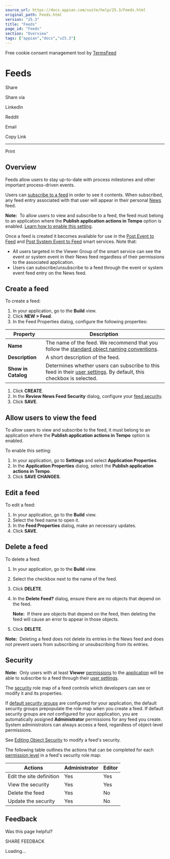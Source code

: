 ```yaml
---
source_url: https://docs.appian.com/suite/help/25.3/Feeds.html
original_path: Feeds.html
version: "25.3"
title: "Feeds"
page_id: "Feeds"
section: "Overview"
tags: ["appian","docs","v25.3"]
---
```



Free cookie consent management tool by [TermsFeed](https://www.termsfeed.com/)

# Feeds

Share

Share via

LinkedIn

Reddit

Email

Copy Link

* * *

Print

## Overview

Feeds allow users to stay up-to-date with process milestones and other important process-driven events.

Users can [subscribe to a feed](Settings_Page.html#news-subscriptions) in order to see it contents. When subscribed, any feed entry associated with that user will appear in their personal [News](News.html) feed.

**Note:**  To allow users to view and subscribe to a feed, the feed must belong to an application where the **Publish application actions in Tempo** option is enabled. [Learn how to enable this setting](#allow-users-to-view-the-feed).

Once a feed is created it becomes available for use in the [Post Event to Feed](Post_Event_to_Feed_Smart_Service.html) and [Post System Event to Feed](Post_System_Event_to_Feed_Smart_Service.html) smart services. Note that:

-   All users targeted in the Viewer Group of the smart service can see the event or system event in their News feed regardless of their permissions to the associated application.
-   Users can subscribe/unsubscribe to a feed through the event or system event feed entry on the News feed.

## Create a feed

To create a feed:

1.  In your application, go to the **Build** view.
2.  Click **NEW > Feed**.
3.  In the Feed Properties dialog, configure the following properties:

| Property | Description |
| --- | --- |
| **Name** | The name of the feed. We recommend that you follow the [standard object naming conventions](Standard_Object_Names.html). |
| **Description** | A short description of the feed. |
| **Show in Catalog** | Determines whether users can subscribe to this feed in their [user settings](Settings_Page.html#news-subscriptions). By default, this checkbox is selected. |

1.  Click **CREATE**.
2.  In the **Review News Feed Security** dialog, configure your [feed security](#prodlink-security).
3.  Click **SAVE**.

## Allow users to view the feed

To allow users to view and subscribe to the feed, it must belong to an application where the **Publish application actions in Tempo** option is enabled.

To enable this setting:

1.  In your application, go to **Settings** and select **Application Properties**.
2.  In the **Application Properties** dialog, select the **Publish application actions in Tempo**.
3.  Click **SAVE CHANGES**.

## Edit a feed

To edit a feed:

1.  In your application, go to the **Build** view.
2.  Select the feed name to open it.
3.  In the **Feed Properties** dialog, make an necessary updates.
4.  Click **SAVE**.

## Delete a feed

To delete a feed:

1.  In your application, go to the **Build** view.
2.  Select the checkbox next to the name of the feed.
3.  Click **DELETE**.
4.  In the **Delete Feed?** dialog, ensure there are no objects that depend on the feed.

    **Note:**  If there are objects that depend on the feed, then deleting the feed will cause an error to appear in those objects.

5.  Click **DELETE**.

**Note:**  Deleting a feed does not delete its entries in the News feed and does not prevent users from subscribing or unsubscribing from its entries.

## Security

**Note:**  Only users with at least **Viewer** [permissions](object-security.html#permission-levels-in-role-maps) to the [application](application-settings.html#prodlink-security) will be able to subscribe to a feed through their [user settings](Settings_Page.html#news-subscriptions).

The [security](object-security.html) role map of a feed controls which developers can see or modify it and its properties.

If [default security groups](creating-applications.html#default-security-groups) are configured for your application, the default security groups prepopulate the role map when you create a feed. If default security groups are _not_ configured for your application, you are automatically assigned **Administrator** permissions for any feed you create. System administrators can always access a feed, regardless of object-level permissions.

See [Editing Object Security](object-security.html#editing-object-security) to modify a feed's security.

The following table outlines the actions that can be completed for each [permission level](object-security.html#permission-levels-in-role-maps) in a feed's security role map:

| Actions | Administrator | Editor |
| --- | --- | --- |
| Edit the site definition | Yes | Yes |
| View the security | Yes | Yes |
| Delete the feed | Yes | No |
| Update the security | Yes | No |

## Feedback

Was this page helpful?

SHARE FEEDBACK

Loading...
